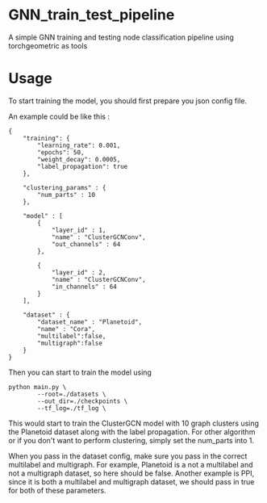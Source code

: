# GNN_train_test_pipeline
A simple GNN training and testing node classification pipeline using torchgeometric as tools

# Usage

To start training the model, you should first prepare you json config file.

An example could be like this : 

```
{
    "training": {
        "learning_rate": 0.001,
        "epochs": 50,
        "weight_decay": 0.0005,
        "label_propagation": true
    },

    "clustering_params" : {
        "num_parts" : 10
    },

    "model" : [
        {
            "layer_id" : 1,
            "name" : "ClusterGCNConv",
            "out_channels" : 64
        },

        {
            "layer_id" : 2,
            "name" : "ClusterGCNConv",
            "in_channels" : 64
        }
    ],

    "dataset" : {
        "dataset_name" : "Planetoid",
        "name" : "Cora",
        "multilabel":false,
        "multigraph":false
    }
}
```

Then you can start to train the model using

```
python main.py \
        --root=./datasets \
        --out_dir=./checkpoints \
        --tf_log=./tf_log \
```

This would start to train the ClusterGCN model with 10 graph clusters using the Planetoid dataset along with the label propagation. For other algorithm or if you don't want to perform clustering, simply set the num_parts into 1.

When you pass in the dataset config, make sure you pass in the correct multilabel and multigraph. For example, Planetoid is a not a multilabel and not a multigraph dataset, so here should be false. Another example is PPI, since it is both a multilabel and multigraph dataset, we should pass in true for both of these parameters.
